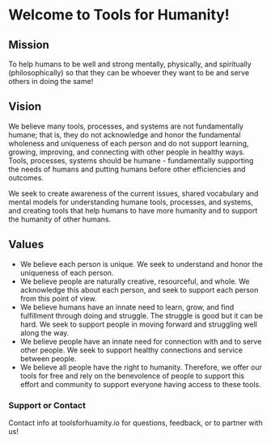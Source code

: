# Welcome to Tools for Humanity!

## Mission
To help humans to be well and strong mentally, physically, and spiritually (philosophically) so that they can be whoever they want to be and serve others in doing the same!

## Vision
We believe many tools, processes, and systems are not fundamentally humane; that is, they do not acknowledge and honor the fundamental wholeness and uniqueness of each person and do not support learning, growing, improving, and connecting with other people in healthy ways.  Tools, processes, systems should be humane - fundamentally supporting the needs of humans and putting humans before other efficiencies and outcomes.

We seek to create awareness of the current issues, shared vocabulary and mental models for understanding humane tools, processes, and systems, and creating tools that help humans to have more humanity and to support the humanity of other humans.

## Values

* We believe each person is unique.  We seek to understand and honor the uniqueness of each person.
* We believe people are naturally creative, resourceful, and whole.  We acknowledge this about each person, and seek to support each person from this point of view.
* We believe humans have an innate need to learn, grow, and find fulfillment through doing and struggle.  The struggle is good but it can be hard.  We seek to support people in moving forward and struggling well along the way.
* We believe people have an innate need for connection with and to serve other people.  We seek to support healthy connections and service between people.
* We believe all people have the right to humanity.  Therefore, we offer our tools for free and rely on the benevolence of people to support this effort and community to support everyone having access to these tools.

### Support or Contact

Contact info at toolsforhuamity.io for questions, feedback, or to partner with us!
